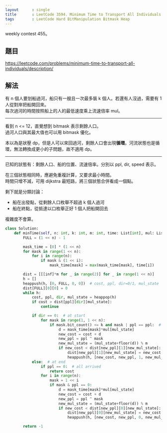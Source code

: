 ```yaml
---
layout      : single
title       : LeetCode 3594. Minimum Time to Transport All Individuals
tags        : LeetCode Hard BitManipulation Bitmask Heap
---
```

weekly contest 455。

## 題目

<https://leetcode.com/problems/minimum-time-to-transport-all-individuals/description/>

## 解法

有 n 個人要划船過河，船只有一艘且一次最多裝 k 個人。若還有人沒過，需要有 1 人從對岸把船開回來。  
每次過河的時間按照船上的人的最低速度乘上流速倍率 mul。  

---

看到 n <= 12，直覺想到 bitmask 表示剩餘人口。  
過河人口與其最大值也可以用 bitmask 優化。  

本以為是狀壓 dp，但是人可以來回過河，剩餘人口會出現**循環**。河流狀態也是循環，無法轉換成更小的子問題，故不適用 dp。  

---

已知的狀態有：剩餘人口、船的位置、流速倍率。分別以 ppl, dir, speed 表示。  

在三個狀態相同時，應避免重複計算，又要求最小時間。  
時間只增不減，可用 dijkstra 最短路，將三個狀態合併看成一個點。  

剩下就是分類討論：  

- 船在出發點，從剩餘人口枚舉不超過 k 個人過河  
- 船在終點，從抵達以口枚舉正好 1 個人把船開回去  

複雜度不會算。  

```python
class Solution:
    def minTime(self, n: int, k: int, m: int, time: List[int], mul: List[float]) -> float:
        FULL = (1 << n) - 1

        mask_time = [0] * (1 << n)
        for mask in range(1 << n):
            for i in range(n):
                if mask & (1 << i):
                    mask_time[mask] = max(mask_time[mask], time[i])

        dist = [[[inf]*m for _ in range(2)] for _ in range(1 << n)]
        h = []
        heappush(h, [0, FULL, 0, 0])  # cost, ppl, dir=0/1, mul_state
        dist[FULL][0][0] = 0
        while h:
            cost, ppl, dir, mul_state = heappop(h)
            if cost > dist[ppl][dir][mul_state]:
                continue

            if dir == 0:  # at start
                for mask in range(1, 1 << n):
                    if mask.bit_count() <= k and mask | ppl == ppl:  # at most k ppl
                        d = mask_time[mask]*mul[mul_state]
                        new_cost = cost + d
                        new_ppl = ppl ^ mask
                        new_mul_state = (mul_state+floor(d)) % m
                        if new_cost < dist[new_ppl][1][new_mul_state]:
                            dist[new_ppl][1][new_mul_state] = new_cost
                            heappush(h, [new_cost, new_ppl, 1, new_mul_state])
            else:  # at end
                if ppl == 0:  # all arrived
                    return cost
                for i in range(n):
                    mask = 1 << i
                    if mask & ppl == 0:
                        d = mask_time[mask]*mul[mul_state]
                        new_cost = cost + d
                        new_ppl = ppl ^ mask
                        new_mul_state = (mul_state+floor(d)) % m
                        if new_cost < dist[new_ppl][0][new_mul_state]:
                            dist[new_ppl][0][new_mul_state] = new_cost
                            heappush(h, [new_cost, new_ppl, 0, new_mul_state])

        return -1
```
